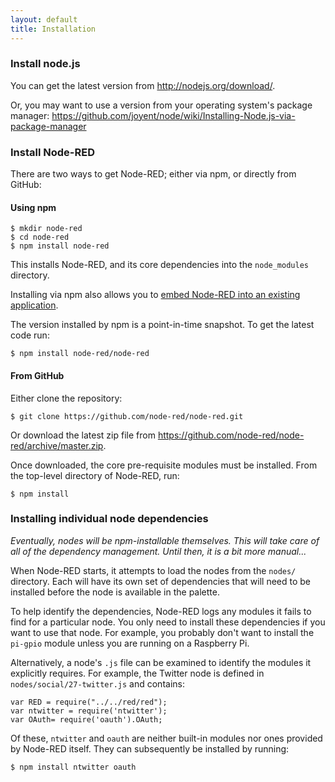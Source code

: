 ```yaml
---
layout: default
title: Installation
---   
```


### Install node.js

You can get the latest version from <http://nodejs.org/download/>.

Or, you may want to use a version from your operating system's package manager:
 <https://github.com/joyent/node/wiki/Installing-Node.js-via-package-manager>

### Install Node-RED

There are two ways to get Node-RED; either via npm, or directly from GitHub:

#### Using npm

    $ mkdir node-red
    $ cd node-red
    $ npm install node-red

This installs Node-RED, and its core dependencies into the `node_modules`
directory.

Installing via npm also allows you to [embed Node-RED into an existing application](../embedding.html).

The version installed by npm is a point-in-time snapshot. To get the latest code run:

    $ npm install node-red/node-red

#### From GitHub

Either clone the repository:

    $ git clone https://github.com/node-red/node-red.git

Or download the latest zip file from <https://github.com/node-red/node-red/archive/master.zip>.

Once downloaded, the core pre-requisite modules must be installed. From the top-level
directory of Node-RED, run:

    $ npm install

### Installing individual node dependencies

*Eventually, nodes will be npm-installable themselves. This will take care of
all of the dependency management. Until then, it is a bit more manual...*

When Node-RED starts, it attempts to load the nodes from the `nodes/` directory.
Each will have its own set of dependencies that will need to be installed before
the node is available in the palette.

To help identify the dependencies, Node-RED logs any modules it fails to find
for a particular node. You only need to install these dependencies if you want
to use that node. For example, you probably don't want to install the `pi-gpio`
module unless you are running on a Raspberry Pi.

Alternatively, a node's `.js` file can be examined to identify the modules it
explicitly requires. For example, the Twitter node is defined in
`nodes/social/27-twitter.js` and contains:

	var RED = require("../../red/red");
	var ntwitter = require('ntwitter');
	var OAuth= require('oauth').OAuth;

Of these, `ntwitter` and `oauth` are neither built-in modules nor ones provided
by Node-RED itself. They can subsequently be installed by running:

    $ npm install ntwitter oauth

